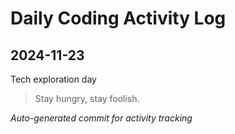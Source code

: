 # Daily Coding Activity Log

## 2024-11-23

Tech exploration day

> Stay hungry, stay foolish.

*Auto-generated commit for activity tracking*
